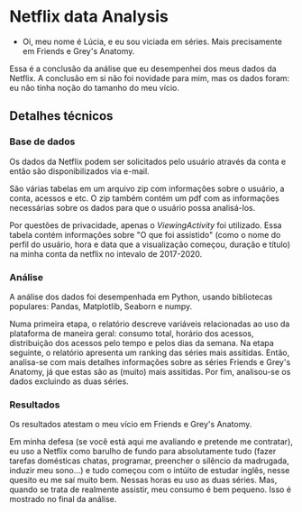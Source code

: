 # Netflix data Analysis 

- Oi, meu nome é Lúcia, e eu sou viciada em séries. Mais precisamente em Friends e Grey's Anatomy. 

Essa é a conclusão da análise que eu desempenhei dos meus dados da Netflix. 
A conclusão em si não foi novidade para mim, mas os dados foram: eu não tinha noção do tamanho do meu vício. 

## Detalhes técnicos

### Base de dados
Os dados da Netflix podem ser solicitados pelo usuário através da conta e então são disponibilizados via e-mail. 

São várias tabelas em um arquivo zip com informações sobre o usuário, a conta, acessos e etc.  O zip também contém um pdf com as informações necessárias sobre os dados para que o usuário possa analisá-los. 

Por questões de privacidade, apenas o *ViewingActivity* foi utilizado. Essa tabela contém informações sobre "O que foi assistido" (como o nome do perfil do usuário, hora e data que a visualização começou, duração e título) na minha conta da netflix no intevalo de 2017-2020.

### Análise 
A análise dos dados foi desempenhada em Python, usando bibliotecas populares: Pandas, Matplotlib, Seaborn e numpy.

Numa primeira etapa, o relatório descreve variáveis relacionadas ao uso da plataforma de maneira geral: consumo total, horário dos acessos, distribuição dos acessos pelo tempo e pelos dias da semana. Na etapa seguinte,  o relatório apresenta um ranking das séries mais assitidas. Então, analisa-se com mais detalhes informações sobre as séries Friends e Grey's Anatomy, já que estas são as (muito) mais assitidas. Por fim, analisou-se os dados excluindo as duas séries. 

### Resultados 
Os resultados atestam o meu vício em Friends e Grey's Anatomy. 

Em minha defesa (se você está aqui me avaliando e pretende me contratar), eu uso a Netflix como barulho de fundo para absolutamente tudo (fazer tarefas domésticas chatas, programar, preencher o silêncio da madrugada, induzir meu sono...) e tudo começou com o intúito de estudar inglês, nesse quesito eu me saí muito bem. Nessas horas eu uso as duas séries. Mas, quando se trata de realmente assistir, meu consumo é bem pequeno. Isso é mostrado no final da análise. 
